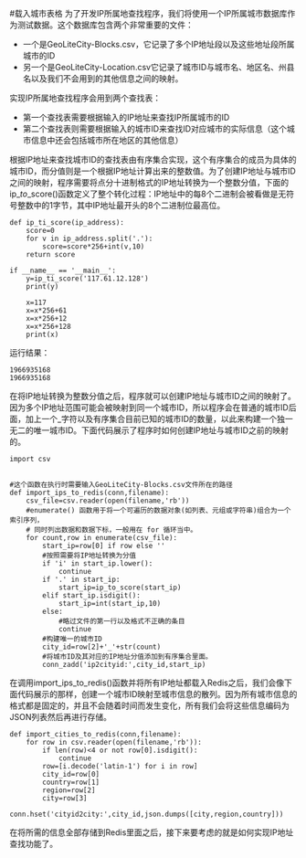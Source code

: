 #载入城市表格
为了开发IP所属地查找程序，我们将使用一个IP所属城市数据库作为测试数据。这个数据库包含两个非常重要的文件：

* 一个是GeoLiteCity-Blocks.csv，它记录了多个IP地址段以及这些地址段所属城市的ID
* 另一个是GeoLiteCity-Location.csv它记录了城市ID与城市名、地区名、州县名以及我们不会用到的其他信息之间的映射。

实现IP所属地查找程序会用到两个查找表：

* 第一个查找表需要根据输入的IP地址来查找IP所属城市的ID
* 第二个查找表则需要根据输入的城市ID来查找ID对应城市的实际信息（这个城市信息中还会包括城市所在地区的其他信息）

根据IP地址来查找城市ID的查找表由有序集合实现，这个有序集合的成员为具体的城市ID，而分值则是一个根据IP地址计算出来的整数值。为了创建IP地址与城市ID之间的映射，程序需要将点分十进制格式的IP地址转换为一个整数分值，下面的ip\__to_\_score\(\)函数定义了整个转化过程：IP地址中的每8个二进制会被看做是无符号整数中的1字节，其中IP地址最开头的8个二进制位最高位。

```
def ip_ti_score(ip_address):
    score=0
    for v in ip_address.split('.'):
        score=score*256+int(v,10)
    return score

if __name__ == '__main__':
    y=ip_ti_score('117.61.12.128')
    print(y)

    x=117
    x=x*256+61
    x=x*256+12
    x=x*256+128
    print(x)
```

运行结果：

```
1966935168
1966935168
```

在将IP地址转换为整数分值之后，程序就可以创建IP地址与城市ID之间的映射了。因为多个IP地址范围可能会被映射到同一个城市ID，所以程序会在普通的城市ID后面，加上一个\_字符以及有序集合目前已知的城市ID的数量，以此来构建一个独一无二的唯一城市ID。下面代码展示了程序时如何创建IP地址与城市ID之前的映射的。

```
import csv


#这个函数在执行时需要输入GeoLiteCity-Blocks.csv文件所在的路径
def import_ips_to_redis(conn,filename):
    csv_file=csv.reader(open(filename,'rb'))
    #enumerate() 函数用于将一个可遍历的数据对象(如列表、元组或字符串)组合为一个索引序列，
    # 同时列出数据和数据下标，一般用在 for 循环当中。
    for count,row in enumerate(csv_file):
        start_ip=row[0] if row else ''
        #按照需要将IP地址转换为分值
        if 'i' in start_ip.lower():
            continue
        if '.' in start_ip:
            start_ip=ip_to_score(start_ip)
        elif start_ip.isdigit():
            start_ip=int(start_ip,10)
        else:
            #略过文件的第一行以及格式不正确的条目
            continue
        #构建唯一的城市ID
        city_id=row[2]+'_'+str(count)
        #将城市ID及其对应的IP地址分值添加到有序集合里面。
        conn_zadd('ip2cityid:',city_id,start_ip)
```

在调用import\_ips\_to\_redis\(\)函数并将所有IP地址都载入Redis之后，我们会像下面代码展示的那样，创建一个城市ID映射至城市信息的散列。因为所有城市信息的格式都是固定的，并且不会随着时间而发生变化，所有我们会将这些信息编码为JSON列表然后再进行存储。

```
def import_cities_to_redis(conn,filename):
    for row in csv.reader(open(filename,'rb')):
        if len(row)<4 or not row[0].isdigit():
            continue
        row=[i.decode('latin-1') for i in row]
        city_id=row[0]
        country=row[1]
        region=row[2]
        city=row[3]
        conn.hset('cityid2city:',city_id,json.dumps([city,region,country]))
```

在将所需的信息全部存储到Redis里面之后，接下来要考虑的就是如何实现IP地址查找功能了。

